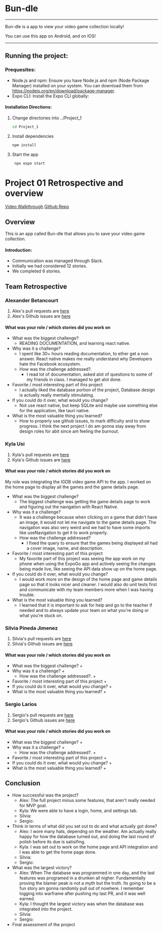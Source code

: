 # Bun-dle
<hr>
Bun-dle is a app to view your video game collection locally! 


You can use this app on Android, and on IOS!

<hr>

## Running the project:

### Prequesites:

- Node.js and npm: Ensure you have Node.js and npm (Node Package Manager) installed on your system. You can download them from https://nodejs.org/en/download/package-manager.  
- Expo CLI: Install the Expo CLI globally: 

#### Installation Directions:
1. Change directories into ../Project_1
   ```bash
   cd Project_1
   ```
2. Install dependencies

   ```bash
   npm install
   ```

3. Start the app

   ```bash
    npx expo start
   ```
# Project 01 Retrospective and overview
[Video Walkthrough]()
[Github Repo](https://github.com/slariosjr/CST438-Project1)
## Overview
This is an app called Bun-dle that allows you to save your video game collection.
#### Introduction:
* Communication was managed through Slack.
* Initially we had considered 12 stories.
* We completed 6 stories.

## Team Retrospective

### Alexander Betancourt
1. Alex's pull requests are [here](https://github.com/slariosjr/CST438-Project1/pulls?q=is%3Aopen%2Fclosed+is%3Apr+author%3AXOR-SABER)
1. Alex's Github issues are [here](https://github.com/slariosjr/CST438-Project1/issues?q=is%3Aopen%2Fclosed+is%3Aissue+author%3AXOR-SABER)

#### What was your role / which stories did you work on

+ What was the biggest challenge? 
  + READING DOCUMENTATION, and learning react native. 
+ Why was it a challenge?
   +  I spent like 30+ hours reading documentation, to ether get a non answer. React native makes me really understand why Developers hate the Facebook ecosystem.
  + How was the challenge addressed?.
     + I read lot of documentation, asked alot of questions to some of my friends in class. I managed to get alot done. 
+ Favorite / most interesting part of this project
   + I actually liked the database portion of the project, Database design is actually really mentally stimulating. 
+ If you could do it over, what would you change?
   + Not use react native, but keep SQLite and maybe use something else for the application, like tauri native. 
+ What is the most valuable thing you learned?
   + How to properly use github issues, to mark difficulty and to show progress. I think the next project I do am gonna stay away from design roles for abit since am feeling the burnout. 

### Kyla Usi
1. Kyla's pull requests are [here](https://github.com/slariosjr/CST438-Project1/pulls?q=is%3Aopen%2Fclosed+is%3Apr+author%3Akylamusi)
2. Kyla's Github issues are [here](https://github.com/slariosjr/CST438-Project1/issues?q=is%3Aopen%2Fclosed+is%3Aissue+author%3Akylamusi+)

#### What was your role / which stories did you work on
My role was integrating the IGDB video game API to the app. I worked on the home page to display all the games and the game details page. 

+ What was the biggest challenge?
   + The biggest challenge was getting the game details page to work and figuring out the navigation with React Native. 
+ Why was it a challenge?
   + It was a challenge because when clicking on a game that didn't have an image, it would not let me navigate to the game details page. The navigation was also very weird and we had to have some imports like useNavigation to get it to work properly.
   + How was the challenge addressed?
      + I fixed the query to ensure that the games being displayed all had a cover image, name, and description. 
+ Favorite / most interesting part of this project
   + My favorite part of this project was seeing the app work on my phone when using the ExpoGo app and actively seeing the changes being made live, like seeing the API data show up on the home page.
+ If you could do it over, what would you change?
   + I would work more on the design of the home page and game details page so that it looks nicer and cleaner. I would also do unit tests first and communicate with my team members more when I was having trouble. 
+ What is the most valuable thing you learned?
   + I learned that it is important to ask for help and go to the teacher if needed and to always update your team on what you're doing or what you're stuck on.

### Silvia Pineda Jimenez
1. Silvia's pull requests are [here](https://github.com/slariosjr/CST438-Project1/pulls?q=is%3Aopen%2Fclosed+is%3Apr+author%3Aspineda12)
1. Silvia's Github issues are [here](https://github.com/slariosjr/CST438-Project1/issues?q=is%3Aopen%2Fclosed+is%3Aissue+author%3Aspineda12)

#### What was your role / which stories did you work on

+ What was the biggest challenge? 
  + 
+ Why was it a challenge?
   +    
  + How was the challenge addressed?.
     + 
+ Favorite / most interesting part of this project
   + 
+ If you could do it over, what would you change?
   + 
+ What is the most valuable thing you learned?
   + 
### Sergio Larios
1. Sergio's pull requests are [here](https://github.com/slariosjr/CST438-Project1/pulls?q=is%3Aopen%2Fclosed+is%3Apr+author%3Aslariosjr)
1. Sergio's Github issues are [here](https://github.com/slariosjr/CST438-Project1/issues?q=is%3Aopen%2Fclosed+is%3Aissue+author%3Aslariosjr2)

#### What was your role / which stories did you work on

+ What was the biggest challenge? 
  + 
+ Why was it a challenge?
   +    
  + How was the challenge addressed?.
     + 
+ Favorite / most interesting part of this project
   + 
+ If you could do it over, what would you change?
   + 
+ What is the most valuable thing you learned?
   + 

## Conclusion
- How successful was the project?
   - Alex: The full project minus some features, that aren't really needed for MVP goal.  
   - Kyla: We were able to have a login, home, and settings tab.
   - Silvia:
   - Sergio:
- Think in terms of what did you set out to do and what actually got done?
  - Alex: I wore many hats, dependng on the weather. Am actually really happy for how the database turned out, and doing the last round of polish before its due is satisifing. 
  - Kyla: I was set out to work on the home page and API integration and I was able to get the home page done.
  - Silvia:
  - Sergio:
- What was the largest victory?
   - Alex: When The database was programmed in one day, and the last features was programed in a drunken all nigher. Fundamentally proving the blamer peak is not a myth but the truth. Its going to be a fun story am gonna randomly pull out of nowhere. I remember logging into warframe after pushing my last PR, and it was well earned. 
   - Kyla: I thought the largest victory was when the database was integrated into the project. 
   - Silvia:
   - Sergio:
- Final assessment of the project
